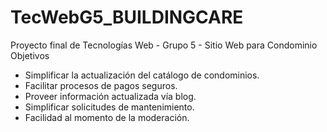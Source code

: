 # TecWebG5_BUILDINGCARE

Proyecto final de Tecnologías Web - Grupo 5 - Sitio Web para Condominio
Objetivos

- Simplificar la actualización del catálogo de condominios.
- Facilitar procesos de pagos seguros.
- Proveer información actualizada vía blog.
- Simplificar solicitudes de mantenimiento.
- Facilidad al momento de la moderación.
